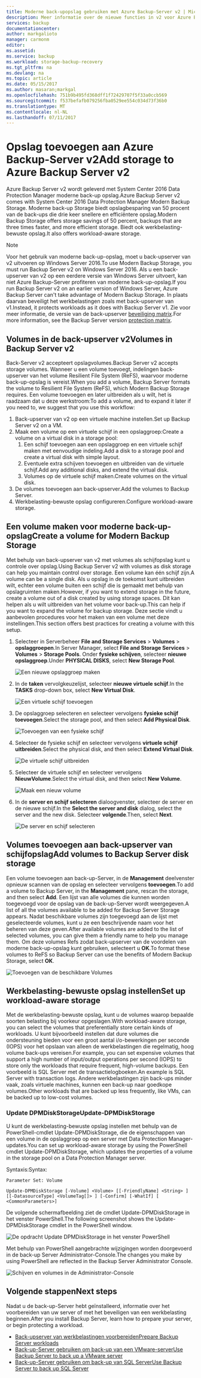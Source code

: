 ```yaml
---
title: Moderne back-upopslag gebruiken met Azure Backup-Server v2 | Microsoft Docs
description: Meer informatie over de nieuwe functies in v2 voor Azure Backup-Server. In dit artikel wordt beschreven hoe een back-upserver van upgrade.
services: backup
documentationcenter: 
author: markgalioto
manager: carmonm
editor: 
ms.assetid: 
ms.service: backup
ms.workload: storage-backup-recovery
ms.tgt_pltfrm: na
ms.devlang: na
ms.topic: article
ms.date: 05/15/2017
ms.author: masaran;markgal
ms.openlocfilehash: 751b9b495fd368dff1f72429707f5f33a0ccb569
ms.sourcegitcommit: f537befafb079256fba0529ee554c034d73f36b0
ms.translationtype: MT
ms.contentlocale: nl-NL
ms.lasthandoff: 07/11/2017
---
```

# <a name="add-storage-to-azure-backup-server-v2"></a><span data-ttu-id="81c42-104">Opslag toevoegen aan Azure Backup-Server v2</span><span class="sxs-lookup"><span data-stu-id="81c42-104">Add storage to Azure Backup Server v2</span></span>

<span data-ttu-id="81c42-105">Azure Backup Server v2 wordt geleverd met System Center 2016 Data Protection Manager moderne back-up opslag.</span><span class="sxs-lookup"><span data-stu-id="81c42-105">Azure Backup Server v2 comes with System Center 2016 Data Protection Manager Modern Backup Storage.</span></span> <span data-ttu-id="81c42-106">Moderne back-up Storage biedt opslagbesparing van 50 procent van de back-ups die drie keer snellere en efficiëntere opslag.</span><span class="sxs-lookup"><span data-stu-id="81c42-106">Modern Backup Storage offers storage savings of 50 percent, backups that are three times faster, and more efficient storage.</span></span> <span data-ttu-id="81c42-107">Biedt ook werkbelasting-bewuste opslag.</span><span class="sxs-lookup"><span data-stu-id="81c42-107">It also offers workload-aware storage.</span></span> 

> [!NOTE]
> <span data-ttu-id="81c42-108">Voor het gebruik van moderne back-up-opslag, moet u back-upserver van v2 uitvoeren op Windows Server 2016.</span><span class="sxs-lookup"><span data-stu-id="81c42-108">To use Modern Backup Storage, you must run Backup Server v2 on Windows Server 2016.</span></span> <span data-ttu-id="81c42-109">Als u een back-upserver van v2 op een eerdere versie van Windows Server uitvoert, kan niet Azure Backup-Server profiteren van moderne back-up-opslag.</span><span class="sxs-lookup"><span data-stu-id="81c42-109">If you run Backup Server v2 on an earlier version of Windows Server, Azure Backup Server can't take advantage of Modern Backup Storage.</span></span> <span data-ttu-id="81c42-110">In plaats daarvan beveiligt het werkbelastingen zoals met back-upserver van v1.</span><span class="sxs-lookup"><span data-stu-id="81c42-110">Instead, it protects workloads as it does with Backup Server v1.</span></span> <span data-ttu-id="81c42-111">Zie voor meer informatie, de versie van de back-upserver [beveiliging matrix](backup-mabs-protection-matrix.md).</span><span class="sxs-lookup"><span data-stu-id="81c42-111">For more information, see the Backup Server version [protection matrix](backup-mabs-protection-matrix.md).</span></span>

## <a name="volumes-in-backup-server-v2"></a><span data-ttu-id="81c42-112">Volumes in de back-upserver v2</span><span class="sxs-lookup"><span data-stu-id="81c42-112">Volumes in Backup Server v2</span></span>

<span data-ttu-id="81c42-113">Back-Server v2 accepteert opslagvolumes.</span><span class="sxs-lookup"><span data-stu-id="81c42-113">Backup Server v2 accepts storage volumes.</span></span> <span data-ttu-id="81c42-114">Wanneer u een volume toevoegt, indelingen back-upserver van het volume Resilient File System (ReFS), waarvoor moderne back-up-opslag is vereist.</span><span class="sxs-lookup"><span data-stu-id="81c42-114">When you add a volume, Backup Server formats the volume to Resilient File System (ReFS), which Modern Backup Storage requires.</span></span> <span data-ttu-id="81c42-115">Een volume toevoegen en later uitbreiden als u wilt, het is raadzaam dat u deze werkstroom:</span><span class="sxs-lookup"><span data-stu-id="81c42-115">To add a volume, and to expand it later if you need to, we suggest that you use this workflow:</span></span>

1.  <span data-ttu-id="81c42-116">Back-upserver van v2 op een virtuele machine instellen.</span><span class="sxs-lookup"><span data-stu-id="81c42-116">Set up Backup Server v2 on a VM.</span></span>
2.  <span data-ttu-id="81c42-117">Maak een volume op een virtuele schijf in een opslaggroep:</span><span class="sxs-lookup"><span data-stu-id="81c42-117">Create a volume on a virtual disk in a storage pool:</span></span>
    1.  <span data-ttu-id="81c42-118">Een schijf toevoegen aan een opslaggroep en een virtuele schijf maken met eenvoudige indeling.</span><span class="sxs-lookup"><span data-stu-id="81c42-118">Add a disk to a storage pool and create a virtual disk with simple layout.</span></span>
    2.  <span data-ttu-id="81c42-119">Eventuele extra schijven toevoegen en uitbreiden van de virtuele schijf.</span><span class="sxs-lookup"><span data-stu-id="81c42-119">Add any additional disks, and extend the virtual disk.</span></span>
    3.  <span data-ttu-id="81c42-120">Volumes op de virtuele schijf maken.</span><span class="sxs-lookup"><span data-stu-id="81c42-120">Create volumes on the virtual disk.</span></span>
3.  <span data-ttu-id="81c42-121">De volumes toevoegen aan back-upserver.</span><span class="sxs-lookup"><span data-stu-id="81c42-121">Add the volumes to Backup Server.</span></span>
4.  <span data-ttu-id="81c42-122">Werkbelasting-bewuste opslag configureren.</span><span class="sxs-lookup"><span data-stu-id="81c42-122">Configure workload-aware storage.</span></span>

## <a name="create-a-volume-for-modern-backup-storage"></a><span data-ttu-id="81c42-123">Een volume maken voor moderne back-up-opslag</span><span class="sxs-lookup"><span data-stu-id="81c42-123">Create a volume for Modern Backup Storage</span></span>

<span data-ttu-id="81c42-124">Met behulp van back-upserver van v2 met volumes als schijfopslag kunt u controle over opslag.</span><span class="sxs-lookup"><span data-stu-id="81c42-124">Using Backup Server v2 with volumes as disk storage can help you maintain control over storage.</span></span> <span data-ttu-id="81c42-125">Een volume kan één schijf zijn.</span><span class="sxs-lookup"><span data-stu-id="81c42-125">A volume can be a single disk.</span></span> <span data-ttu-id="81c42-126">Als u opslag in de toekomst kunt uitbreiden wilt, echter een volume buiten een schijf die is gemaakt met behulp van opslagruimten maken.</span><span class="sxs-lookup"><span data-stu-id="81c42-126">However, if you want to extend storage in the future, create a volume out of a disk created by using storage spaces.</span></span> <span data-ttu-id="81c42-127">Dit kan helpen als u wilt uitbreiden van het volume voor back-up.</span><span class="sxs-lookup"><span data-stu-id="81c42-127">This can help if you want to expand the volume for backup storage.</span></span> <span data-ttu-id="81c42-128">Deze sectie vindt u aanbevolen procedures voor het maken van een volume met deze instellingen.</span><span class="sxs-lookup"><span data-stu-id="81c42-128">This section offers best practices for creating a volume with this setup.</span></span>

1. <span data-ttu-id="81c42-129">Selecteer in Serverbeheer **File and Storage Services** > **Volumes** > **opslaggroepen**.</span><span class="sxs-lookup"><span data-stu-id="81c42-129">In Server Manager, select **File and Storage Services** > **Volumes** > **Storage Pools**.</span></span> <span data-ttu-id="81c42-130">Onder **fysieke schijven**, selecteer **nieuwe opslaggroep**.</span><span class="sxs-lookup"><span data-stu-id="81c42-130">Under **PHYSICAL DISKS**, select **New Storage Pool**.</span></span> 

    ![Een nieuwe opslaggroep maken](./media/backup-mabs-add-storage/mabs-add-storage-1.png)

2. <span data-ttu-id="81c42-132">In de **taken** vervolgkeuzelijst, selecteer **nieuwe virtuele schijf**.</span><span class="sxs-lookup"><span data-stu-id="81c42-132">In the **TASKS** drop-down box, select **New Virtual Disk**.</span></span>

    ![Een virtuele schijf toevoegen](./media/backup-mabs-add-storage/mabs-add-storage-2.png)

3. <span data-ttu-id="81c42-134">De opslaggroep selecteren en selecteer vervolgens **fysieke schijf toevoegen**.</span><span class="sxs-lookup"><span data-stu-id="81c42-134">Select the storage pool, and then select **Add Physical Disk**.</span></span>

    ![Toevoegen van een fysieke schijf](./media/backup-mabs-add-storage/mabs-add-storage-3.png)

4. <span data-ttu-id="81c42-136">Selecteer de fysieke schijf en selecteer vervolgens **virtuele schijf uitbreiden**.</span><span class="sxs-lookup"><span data-stu-id="81c42-136">Select the physical disk, and then select **Extend Virtual Disk**.</span></span>

    ![De virtuele schijf uitbreiden](./media/backup-mabs-add-storage/mabs-add-storage-4.png)

5. <span data-ttu-id="81c42-138">Selecteer de virtuele schijf en selecteer vervolgens **NieuwVolume**.</span><span class="sxs-lookup"><span data-stu-id="81c42-138">Select the virtual disk, and then select **New Volume**.</span></span>

    ![Maak een nieuw volume](./media/backup-mabs-add-storage/mabs-add-storage-5.png)

6. <span data-ttu-id="81c42-140">In de **server en schijf selecteren** dialoogvenster, selecteer de server en de nieuwe schijf.</span><span class="sxs-lookup"><span data-stu-id="81c42-140">In the **Select the server and disk** dialog, select the server and the new disk.</span></span> <span data-ttu-id="81c42-141">Selecteer **volgende**.</span><span class="sxs-lookup"><span data-stu-id="81c42-141">Then, select **Next**.</span></span>

    ![De server en schijf selecteren](./media/backup-mabs-add-storage/mabs-add-storage-6.png)

## <a name="add-volumes-to-backup-server-disk-storage"></a><span data-ttu-id="81c42-143">Volumes toevoegen aan back-upserver van schijfopslag</span><span class="sxs-lookup"><span data-stu-id="81c42-143">Add volumes to Backup Server disk storage</span></span>

<span data-ttu-id="81c42-144">Een volume toevoegen aan back-up-Server, in de **Management** deelvenster opnieuw scannen van de opslag en selecteer vervolgens **toevoegen**.</span><span class="sxs-lookup"><span data-stu-id="81c42-144">To add a volume to Backup Server, in the **Management** pane, rescan the storage, and then select **Add**.</span></span> <span data-ttu-id="81c42-145">Een lijst van alle volumes die kunnen worden toegevoegd voor de opslag van de back-up-Server wordt weergegeven.</span><span class="sxs-lookup"><span data-stu-id="81c42-145">A list of all the volumes available to be added for Backup Server Storage appears.</span></span> <span data-ttu-id="81c42-146">Nadat beschikbare volumes zijn toegevoegd aan de lijst met geselecteerde volumes, kunt u ze een beschrijvende naam voor het beheren van deze geven.</span><span class="sxs-lookup"><span data-stu-id="81c42-146">After available volumes are added to the list of selected volumes, you can give them a friendly name to help you manage them.</span></span> <span data-ttu-id="81c42-147">Om deze volumes Refs zodat back-upserver van de voordelen van moderne back-up-opslag kunt gebruiken, selecteert u **OK**.</span><span class="sxs-lookup"><span data-stu-id="81c42-147">To format these volumes to ReFS so Backup Server can use the benefits of Modern Backup Storage, select **OK**.</span></span>

![Toevoegen van de beschikbare Volumes](./media/backup-mabs-add-storage/mabs-add-storage-7.png)

## <a name="set-up-workload-aware-storage"></a><span data-ttu-id="81c42-149">Werkbelasting-bewuste opslag instellen</span><span class="sxs-lookup"><span data-stu-id="81c42-149">Set up workload-aware storage</span></span>

<span data-ttu-id="81c42-150">Met de werkbelasting-bewuste opslag, kunt u de volumes waarop bepaalde soorten belasting bij voorkeur opgeslagen.</span><span class="sxs-lookup"><span data-stu-id="81c42-150">With workload-aware storage, you can select the volumes that preferentially store certain kinds of workloads.</span></span> <span data-ttu-id="81c42-151">U kunt bijvoorbeeld instellen dat dure volumes die ondersteuning bieden voor een groot aantal i/o-bewerkingen per seconde (IOPS) voor het opslaan van alleen de werkbelastingen die regelmatig, hoog volume back-ups vereisen.</span><span class="sxs-lookup"><span data-stu-id="81c42-151">For example, you can set expensive volumes that support a high number of input/output operations per second (IOPS) to store only the workloads that require frequent, high-volume backups.</span></span> <span data-ttu-id="81c42-152">Een voorbeeld is SQL Server met de transactielogboeken.</span><span class="sxs-lookup"><span data-stu-id="81c42-152">An example is SQL Server with transaction logs.</span></span> <span data-ttu-id="81c42-153">Andere werkbelastingen zijn back-ups minder vaak, zoals virtuele machines, kunnen een back-up naar goedkope volumes.</span><span class="sxs-lookup"><span data-stu-id="81c42-153">Other workloads that are backed up less frequently, like VMs, can be backed up to low-cost volumes.</span></span>

### <a name="update-dpmdiskstorage"></a><span data-ttu-id="81c42-154">Update DPMDiskStorage</span><span class="sxs-lookup"><span data-stu-id="81c42-154">Update-DPMDiskStorage</span></span>

<span data-ttu-id="81c42-155">U kunt de werkbelasting-bewuste opslag instellen met behulp van de PowerShell-cmdlet Update-DPMDiskStorage, die de eigenschappen van een volume in de opslaggroep op een server met Data Protection Manager-updates.</span><span class="sxs-lookup"><span data-stu-id="81c42-155">You can set up workload-aware storage by using the PowerShell cmdlet Update-DPMDiskStorage, which updates the properties of a volume in the storage pool on a Data Protection Manager server.</span></span>

<span data-ttu-id="81c42-156">Syntaxis:</span><span class="sxs-lookup"><span data-stu-id="81c42-156">Syntax:</span></span>

`Parameter Set: Volume`

```
Update-DPMDiskStorage [-Volume] <Volume> [[-FriendlyName] <String> ] [[-DatasourceType] <VolumeTag[]> ] [-Confirm] [-WhatIf] [ <CommonParameters>]
```
<span data-ttu-id="81c42-157">De volgende schermafbeelding ziet de cmdlet Update-DPMDiskStorage in het venster PowerShell.</span><span class="sxs-lookup"><span data-stu-id="81c42-157">The following screenshot shows the Update-DPMDiskStorage cmdlet in the PowerShell window.</span></span>

![De opdracht Update DPMDiskStorage in het venster PowerShell](./media/backup-mabs-add-storage/mabs-add-storage-8.png)

<span data-ttu-id="81c42-159">Met behulp van PowerShell aangebrachte wijzigingen worden doorgevoerd in de back-up Server Administrator-Console.</span><span class="sxs-lookup"><span data-stu-id="81c42-159">The changes you make by using PowerShell are reflected in the Backup Server Administrator Console.</span></span>

![Schijven en volumes in de Administrator-Console](./media/backup-mabs-add-storage/mabs-add-storage-9.png)

## <a name="next-steps"></a><span data-ttu-id="81c42-161">Volgende stappen</span><span class="sxs-lookup"><span data-stu-id="81c42-161">Next steps</span></span>
<span data-ttu-id="81c42-162">Nadat u de back-up-Server hebt geïnstalleerd, informatie over het voorbereiden van uw server of met het beveiligen van een werkbelasting beginnen.</span><span class="sxs-lookup"><span data-stu-id="81c42-162">After you install Backup Server, learn how to prepare your server, or begin protecting a workload.</span></span>

- [<span data-ttu-id="81c42-163">Back-upserver van werkbelastingen voorbereiden</span><span class="sxs-lookup"><span data-stu-id="81c42-163">Prepare Backup Server workloads</span></span>](backup-azure-microsoft-azure-backup.md)
- [<span data-ttu-id="81c42-164">Back-up-Server gebruiken om back-up van een VMware-server</span><span class="sxs-lookup"><span data-stu-id="81c42-164">Use Backup Server to back up a VMware server</span></span>](backup-azure-backup-server-vmware.md)
- [<span data-ttu-id="81c42-165">Back-up-Server gebruiken om back-up van SQL Server</span><span class="sxs-lookup"><span data-stu-id="81c42-165">Use Backup Server to back up SQL Server</span></span>](backup-azure-sql-mabs.md)

